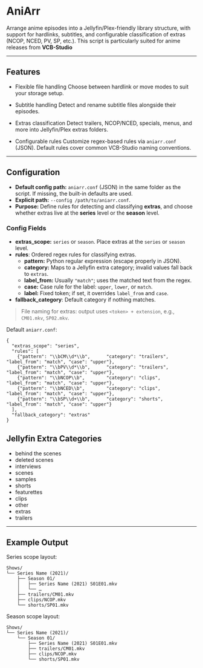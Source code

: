 # AniArr

Arrange anime episodes into a Jellyfin/Plex-friendly library structure, with support for hardlinks, subtitles, and configurable classification of extras (NCOP, NCED, PV, SP, etc.).
This script is particularly suited for anime releases from **VCB-Studio**

---

## Features

- Flexible file handling
  Choose between hardlink or move modes to suit your storage setup.

- Subtitle handling
  Detect and rename subtitle files alongside their episodes.

- Extras classification
  Detect trailers, NCOP/NCED, specials, menus, and more into Jellyfin/Plex extras folders.

- Configurable rules
  Customize regex-based rules via `aniarr.conf` (JSON).
  Default rules cover common VCB-Studio naming conventions.

---

## Configuration

- **Default config path:** `aniarr.conf` (JSON) in the same folder as the script. If missing, the built-in defaults are used.
- **Explicit path:** `--config /path/to/aniarr.conf`.
- **Purpose:** Define rules for detecting and classifying **extras**, and choose whether extras live at the **series** level or the **season** level.


### Config Fields
- **extras_scope:** `series` or `season`. Place extras at the `series` or `season` level.
- **rules**: Ordered regex rules for classifying extras.
  - **pattern:** Python regular expression (escape properly in JSON).
  - **category:** Maps to a Jellyfin extra category; invalid values fall back to `extras`.
  - **label_from:** Usually `"match"`; uses the matched text from the regex.
  - **case:** Case rule for the label: `upper`, `lower`, or `match`.
  - **label:** Fixed token; if set, it overrides `label_from` and `case`.
- **fallback_category**: Default category if nothing matches.

> File naming for extras: output uses `<token> + extension`, e.g., `CM01.mkv`, `SP02.mkv`.

Default `aniarr.conf`:

    {
      "extras_scope": "series",
      "rules": [
        {"pattern": "\\bCM\\d*\\b",      "category": "trailers", "label_from": "match", "case": "upper"},
        {"pattern": "\\bPV\\d*\\b",      "category": "trailers", "label_from": "match", "case": "upper"},
        {"pattern": "\\bNCOP\\b",        "category": "clips",    "label_from": "match", "case": "upper"},
        {"pattern": "\\bNCED\\b",        "category": "clips",    "label_from": "match", "case": "upper"},
        {"pattern": "\\bSP\\d+\\b",      "category": "shorts",   "label_from": "match", "case": "upper"}
      ],
      "fallback_category": "extras"
    }


## Jellyfin Extra Categories

- behind the scenes
- deleted scenes
- interviews
- scenes
- samples
- shorts
- featurettes
- clips
- other
- extras
- trailers

---

## Example Output

Series scope layout:

    Shows/
    └── Series Name (2021)/
        ├── Season 01/
        │   ├── Series Name (2021) S01E01.mkv
        │   └── …
        ├── trailers/CM01.mkv
        ├── clips/NCOP.mkv
        └── shorts/SP01.mkv

Season scope layout:

    Shows/
    └── Series Name (2021)/
        └── Season 01/
            ├── Series Name (2021) S01E01.mkv
            ├── trailers/CM01.mkv
            ├── clips/NCOP.mkv
            └── shorts/SP01.mkv
